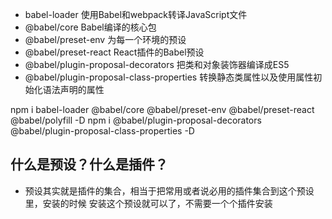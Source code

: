 - babel-loader 使用Babel和webpack转译JavaScript文件
- @babel/core Babel编译的核心包
- @babel/preset-env 为每一个环境的预设
- @babel/preset-react React插件的Babel预设
- @babel/plugin-proposal-decorators 把类和对象装饰器编译成ES5
- @babel/plugin-proposal-class-properties 转换静态类属性以及使用属性初始化语法声明的属性

npm i babel-loader @babel/core @babel/preset-env @babel/preset-react @babel/polyfill -D
npm i @babel/plugin-proposal-decorators @babel/plugin-proposal-class-properties -D

## 什么是预设？什么是插件？
- 预设其实就是插件的集合，相当于把常用或者说必用的插件集合到这个预设里，安装的时候
安装这个预设就可以了，不需要一个个插件安装